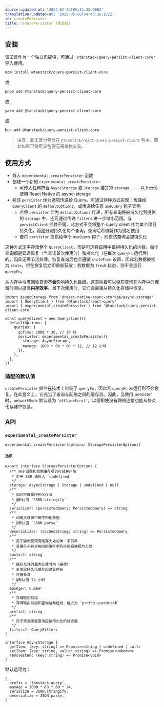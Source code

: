 ```yaml
---
source-updated-at: '2024-02-25T09:15:32.000Z'
translation-updated-at: '2025-05-06T04:45:26.192Z'
id: createPersister
title: createPersister (实验性)
---
```

## 安装

该工具作为一个独立包提供，可通过 `'@tanstack/query-persist-client-core'` 导入使用。

```bash
npm install @tanstack/query-persist-client-core
```

或

```bash
pnpm add @tanstack/query-persist-client-core
```

或

```bash
yarn add @tanstack/query-persist-client-core
```

或

```bash
bun add @tanstack/query-persist-client-core
```

> 注意：此工具也包含在 `@tanstack/react-query-persist-client` 包中，因此如果已使用该包则无需单独安装。

## 使用方式

- 导入 `experimental_createPersister` 函数
- 创建一个新的 `experimental_createPersister`
  - 可传入任何符合 `AsyncStorage` 或 `Storage` 接口的 `storage` —— 以下示例使用 React Native 的 async-storage
- 将该 `persister` 作为选项传递给 Query。可通过两种方式实现：传递给 `QueryClient` 的 `defaultOptions`，或传递给任意 `useQuery` 钩子实例
  - 若将 `persister` 作为 `defaultOptions` 传递，所有查询将被持久化到提供的 `storage` 中。还可通过传递 `filters` 进一步缩小范围。与 `persistClient` 插件不同，此方式不会将整个 query client 作为单个项目持久化，而是分别持久化每个查询。查询哈希值将作为键名使用
  - 若将 `persister` 提供给单个 `useQuery` 钩子，则仅该查询会被持久化

这种方式无需存储整个 `QueryClient`，而是可选择应用中值得持久化的内容。每个查询都是延迟恢复（当查询首次使用时）和持久化（在每次 `queryFn` 运行后）的，因此无需节流处理。恢复查询后也会遵循 `staleTime` 设置，因此若数据被视为 `stale`，将在恢复后立即重新获取；若数据为 `fresh` 状态，则不会运行 `queryFn`。

从内存中垃圾回收查询**不会**影响持久化数据。这意味着可以缩短查询在内存中的保留时间以提高**内存效率**。当下次使用时，它们会直接从持久化存储中恢复。

```tsx
import AsyncStorage from '@react-native-async-storage/async-storage'
import { QueryClient } from '@tanstack/react-query'
import { experimental_createPersister } from '@tanstack/query-persist-client-core'

const queryClient = new QueryClient({
  defaultOptions: {
    queries: {
      gcTime: 1000 * 30, // 30 秒
      persister: experimental_createPersister({
        storage: AsyncStorage,
        maxAge: 1000 * 60 * 60 * 12, // 12 小时
      }),
    },
  },
})
```

### 适配的默认值

`createPersister` 插件在技术上封装了 `queryFn`，因此若 `queryFn` 未运行则不会恢复。在此意义上，它充当了查询与网络之间的缓存层。因此，当使用 persister 时，`networkMode` 默认设为 `'offlineFirst'`，以便即使没有网络连接也能从持久化存储中恢复。

## API

### `experimental_createPersister`

```tsx
experimental_createPersister(options: StoragePersisterOptions)
```

#### `选项`

```tsx
export interface StoragePersisterOptions {
  /** 用于设置和检索缓存项的存储客户端
   * 对于 SSR 请传入 `undefined`
   */
  storage: AsyncStorage | Storage | undefined | null
  /**
   * 如何将数据序列化存储
   * @默认值 `JSON.stringify`
   */
  serialize?: (persistedQuery: PersistedQuery) => string
  /**
   * 如何从存储中反序列化数据
   * @默认值 `JSON.parse`
   */
  deserialize?: (cachedString: string) => PersistedQuery
  /**
   * 用于强制使现有缓存失效的唯一字符串
   * 若缓存不共享相同的破坏字符串则会被视为无效
   */
  buster?: string
  /**
   * 缓存允许的最大存活时间（毫秒）
   * 若发现持久化缓存超过此时长
   * 将被丢弃
   * @默认值 24 小时
   */
  maxAge?: number
  /**
   * 存储键的前缀
   * 存储键由前缀和查询哈希组成，格式为 `prefix-queryHash`
   */
  prefix?: string
  /**
   * 用于筛选哪些查询应被持久化的过滤器
   */
  filters?: QueryFilters
}

interface AsyncStorage {
  getItem: (key: string) => Promise<string | undefined | null>
  setItem: (key: string, value: string) => Promise<unknown>
  removeItem: (key: string) => Promise<void>
}
```

默认选项为：

```tsx
{
  prefix = 'tanstack-query',
  maxAge = 1000 * 60 * 60 * 24,
  serialize = JSON.stringify,
  deserialize = JSON.parse,
}
```
